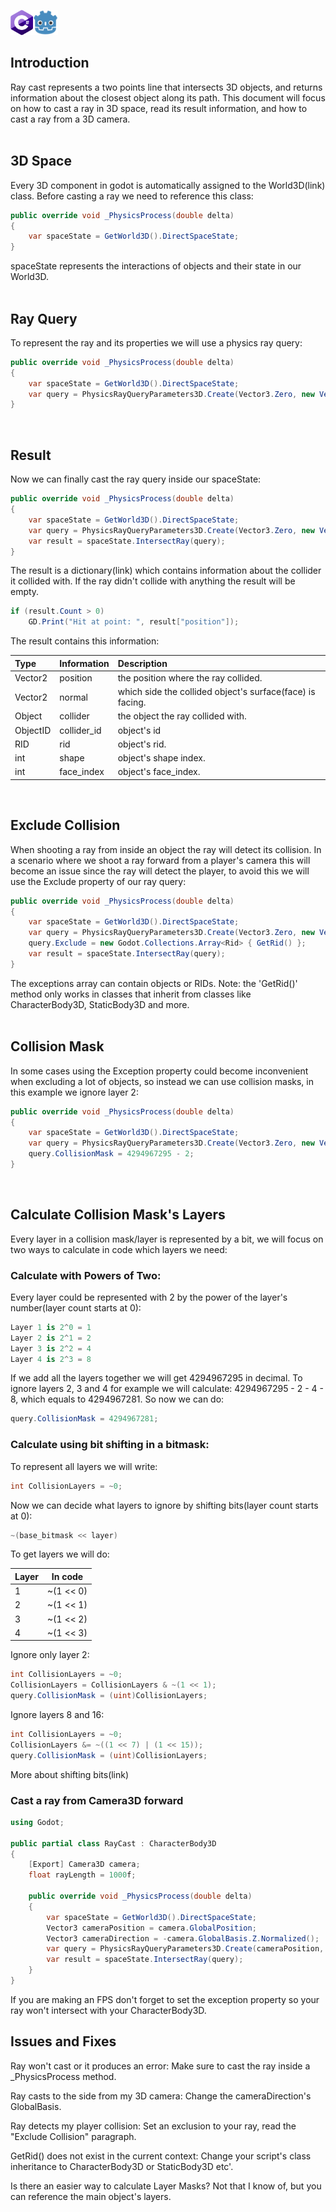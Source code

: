 <img id="header-img" src="assets/CsharpLogo.png" width="36" height="40" style="float: center; padding: 0px 0px;" alt=""><img id="header-img" src="assets/GodotLogo.png" width="40" height="40" style="float: center; padding: 0px 0px;" alt="">

## Introduction
Ray cast represents a two points line that intersects 3D objects, and returns information about the closest object along its path.
This document will focus on how to cast a ray in 3D space, read its result information, and how to cast a ray from a 3D camera.
</br>
</br>
## 3D Space
Every 3D component in godot is automatically assigned to the World3D(link) class.
Before casting a ray we need to reference this class:
```cs
public override void _PhysicsProcess(double delta)
{
    var spaceState = GetWorld3D().DirectSpaceState;
}
```
spaceState represents the interactions of objects and their state in our World3D.
</br>
</br>
## Ray Query
To represent the ray and its properties we will use a physics ray query:
```cs
public override void _PhysicsProcess(double delta)
{
    var spaceState = GetWorld3D().DirectSpaceState;
    var query = PhysicsRayQueryParameters3D.Create(Vector3.Zero, new Vector3(0,0,50));
}
```
</br>

## Result
Now we can finally cast the ray query inside our spaceState:
```cs
public override void _PhysicsProcess(double delta)
{
    var spaceState = GetWorld3D().DirectSpaceState;
    var query = PhysicsRayQueryParameters3D.Create(Vector3.Zero, new Vector3(0,0,50));
    var result = spaceState.IntersectRay(query);
}
```
The result is a dictionary(link) which contains information about the collider it collided with. If the ray didn't collide with anything the result will be empty.
```cs
if (result.Count > 0)
    GD.Print("Hit at point: ", result["position"]);
```
The result contains this information:

|Type|Information|Description|
|:---|:---|:---|
|Vector2|position|the position where the ray collided.|
|Vector2|normal|which side the collided object's surface(face) is facing.|
|Object|collider|the object the ray collided with.|
|ObjectID|collider_id|object's id|
|RID|rid|object's rid.|
|int|shape|object's shape index.|
|int|face_index|object's face_index.|

</br>

## Exclude Collision
When shooting a ray from inside an object the ray will detect its collision. In a scenario where we shoot a ray forward from a player's camera this will become an issue since the ray will detect the player, to avoid this we will use the Exclude property of our ray query:
```cs
public override void _PhysicsProcess(double delta)
{
    var spaceState = GetWorld3D().DirectSpaceState;
    var query = PhysicsRayQueryParameters3D.Create(Vector3.Zero, new Vector3(0,0,50));
    query.Exclude = new Godot.Collections.Array<Rid> { GetRid() };
    var result = spaceState.IntersectRay(query);
}
```
The exceptions array can contain objects or RIDs.
Note: the 'GetRid()' method only works in classes that inherit from classes like CharacterBody3D, StaticBody3D and more.
</br>
</br>
## Collision Mask
In some cases using the Exception property could become inconvenient when excluding a lot of objects, so instead we can use collision masks, in this example we ignore layer 2:
```cs
public override void _PhysicsProcess(double delta)
{
    var spaceState = GetWorld3D().DirectSpaceState;
    var query = PhysicsRayQueryParameters3D.Create(Vector3.Zero, new Vector3(0,0,50));
    query.CollisionMask = 4294967295 - 2;
}
```
</br>

## Calculate Collision Mask's Layers
Every layer in a collision mask/layer is represented by a bit, we will focus on two ways to calculate in code which layers we need:
### Calculate with Powers of Two:
Every layer could be represented with 2 by the power of the layer's number(layer count starts at 0):
```cs
Layer 1 is 2^0 = 1
Layer 2 is 2^1 = 2
Layer 3 is 2^2 = 4
Layer 4 is 2^3 = 8
```
If we add all the layers together we will get 4294967295 in decimal.
To ignore layers 2, 3 and 4 for example we will calculate: 4294967295 - 2 - 4 - 8, which equals to 4294967281.
So now we can do:
```cs
query.CollisionMask = 4294967281;
```

### Calculate using bit shifting in a bitmask:
To represent all layers we will write:
```cs
int CollisionLayers = ~0;
```
Now we can decide what layers to ignore by shifting bits(layer count starts at 0):
```cs
~(base_bitmask << layer)
```
To get layers we will do:

|Layer|In code|
|---|---|
|1|~(1 << 0)|
|2|~(1 << 1)|
|3|~(1 << 2)|
|4|~(1 << 3)|

Ignore only layer 2:
```cs
int CollisionLayers = ~0;
CollisionLayers = CollisionLayers & ~(1 << 1);
query.CollisionMask = (uint)CollisionLayers;
```
Ignore layers 8 and 16:
```cs
int CollisionLayers = ~0;
CollisionLayers &= ~((1 << 7) | (1 << 15));
query.CollisionMask = (uint)CollisionLayers;
```
More about shifting bits(link)

### Cast a ray from Camera3D forward
```cs
using Godot;

public partial class RayCast : CharacterBody3D
{
    [Export] Camera3D camera;
    float rayLength = 1000f;

    public override void _PhysicsProcess(double delta)
    {
        var spaceState = GetWorld3D().DirectSpaceState;
        Vector3 cameraPosition = camera.GlobalPosition;
        Vector3 cameraDirection = -camera.GlobalBasis.Z.Normalized();
        var query = PhysicsRayQueryParameters3D.Create(cameraPosition, cameraPosition + cameraDirection * rayLength);
        var result = spaceState.IntersectRay(query);
    }
}
```
If you are making an FPS don't forget to set the exception property so your ray won't intersect with your CharacterBody3D.

## Issues and Fixes
Ray won't cast or it produces an error:
Make sure to cast the ray inside a _PhysicsProcess method.

Ray casts to the side from my 3D camera:
Change the cameraDirection's GlobalBasis.

Ray detects my player collision:
Set an exclusion to your ray, read the "Exclude Collision" paragraph.

GetRid() does not exist in the current context:
Change your script's class inheritance to CharacterBody3D or StaticBody3D etc'.

Is there an easier way to calculate Layer Masks?
Not that I know of, but you can reference the main object's layers.
